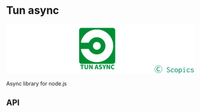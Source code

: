 # Tun async

![Logo](https://raw.githubusercontent.com/MaksGovor/Images/master/Voting-system/Logolib.png)

Async library for node.js

## API